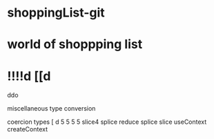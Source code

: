 # shoppingList-git
# world of shoppping list
!!!!d
[[d
===========================
ddo

miscellaneous
type conversion

coercion types 
[
d
5
5
5
5
slice4
splice
reduce
splice
slice
useContext
createContext
